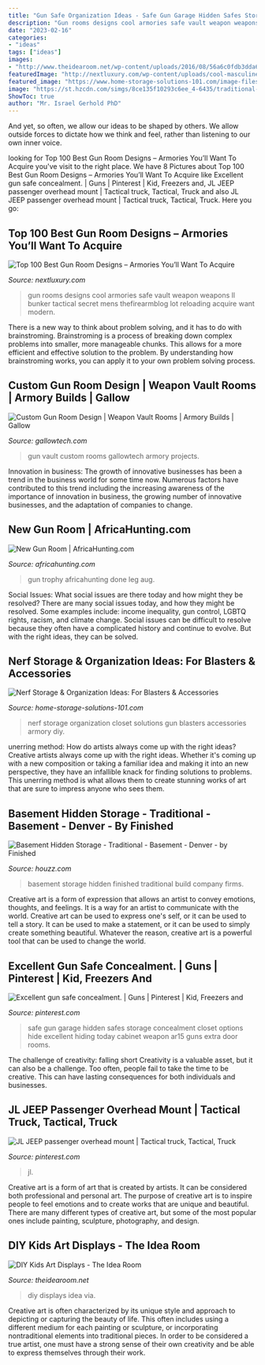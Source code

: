 ```yaml
---
title: "Gun Safe Organization Ideas - Safe Gun Garage Hidden Safes Storage Concealment Closet Options Hide Excellent Hiding Today Cabinet Weapon Ar15 Guns Extra Door Rooms"
description: "Gun rooms designs cool armories safe vault weapon weapons ll bunker tactical secret mens thefirearmblog lot reloading acquire want modern"
date: "2023-02-16"
categories:
- "ideas"
tags: ["ideas"]
images:
- "http://www.theidearoom.net/wp-content/uploads/2016/08/56a6c0fdb3dda651b9f3ece8a861352b.jpg"
featuredImage: "http://nextluxury.com/wp-content/uploads/cool-masculine-mens-gun-rooms.jpg"
featured_image: "https://www.home-storage-solutions-101.com/image-files/nerf-storage-andrea.jpg"
image: "https://st.hzcdn.com/simgs/8ce135f10293c6ee_4-6435/traditional-basement.jpg"
ShowToc: true
author: "Mr. Israel Gerhold PhD"
---
```



And yet, so often, we allow our ideas to be shaped by others. We allow outside forces to dictate how we think and feel, rather than listening to our own inner voice.

	

		
looking for Top 100 Best Gun Room Designs – Armories You’ll Want To Acquire you've visit to the right place. We have 8 Pictures about Top 100 Best Gun Room Designs – Armories You’ll Want To Acquire like Excellent gun safe concealment. | Guns | Pinterest | Kid, Freezers and, JL JEEP passenger overhead mount | Tactical truck, Tactical, Truck and also JL JEEP passenger overhead mount | Tactical truck, Tactical, Truck. Here you go:
		
    
## Top 100 Best Gun Room Designs – Armories You’ll Want To Acquire

<img loading=lazy src="http://nextluxury.com/wp-content/uploads/cool-masculine-mens-gun-rooms.jpg" onerror="this.onerror=null;this.src='https://tse2.mm.bing.net/th?id=OIP.aMAEdTv70LTi516rtXUG-QHaFx&amp;pid=15.1';" alt="Top 100 Best Gun Room Designs – Armories You’ll Want To Acquire">

_Source: nextluxury.com_

>gun rooms designs cool armories safe vault weapon weapons ll bunker tactical secret mens thefirearmblog lot reloading acquire want modern. 

	

There is a new way to think about problem solving, and it has to do with brainstroming. Brainstroming is a process of breaking down complex problems into smaller, more manageable chunks. This allows for a more efficient and effective solution to the problem. By understanding how brainstroming works, you can apply it to your own problem solving process.

    
## Custom Gun Room Design | Weapon Vault Rooms | Armory Builds | Gallow

<img loading=lazy src="http://www.gallowtech.com/Shared/Themes/Winter/images/underground-vault-12.jpg" onerror="this.onerror=null;this.src='https://tse2.mm.bing.net/th?id=OIP.7kqjzisYjPXwE5XHC8wjTQHaJ4&amp;pid=15.1';" alt="Custom Gun Room Design | Weapon Vault Rooms | Armory Builds | Gallow">

_Source: gallowtech.com_

>gun vault custom rooms gallowtech armory projects. 

	

Innovation in business:
The growth of innovative businesses has been a trend in the business world for some time now. Numerous factors have contributed to this trend including the increasing awareness of the importance of innovation in business, the growing number of innovative businesses, and the adaptation of companies to change.

    
## New Gun Room | AfricaHunting.com

<img loading=lazy src="https://www.africahunting.com/media/new-gun-room.41774/full?d=1471532514" onerror="this.onerror=null;this.src='https://tse2.mm.bing.net/th?id=OIP.8Tmb-3Flt_nXjOd2dV1b-AHaE8&amp;pid=15.1';" alt="New Gun Room | AfricaHunting.com">

_Source: africahunting.com_

>gun trophy africahunting done leg aug. 

	

Social Issues: What social issues are there today and how might they be resolved?
There are many social issues today, and how they might be resolved. Some examples include: income inequality, gun control, LGBTQ rights, racism, and climate change. Social issues can be difficult to resolve because they often have a complicated history and continue to evolve. But with the right ideas, they can be solved.

    
## Nerf Storage &amp; Organization Ideas: For Blasters &amp; Accessories

<img loading=lazy src="https://www.home-storage-solutions-101.com/image-files/nerf-storage-andrea.jpg" onerror="this.onerror=null;this.src='https://tse3.mm.bing.net/th?id=OIP.kBhlga-0x_rIpAs_kcJ6kQHaKk&amp;pid=15.1';" alt="Nerf Storage &amp; Organization Ideas: For Blasters &amp; Accessories">

_Source: home-storage-solutions-101.com_

>nerf storage organization closet solutions gun blasters accessories armory diy. 

	

unerring method: How do artists always come up with the right ideas?
Creative artists always come up with the right ideas. Whether it's coming up with a new composition or taking a familiar idea and making it into an new perspective, they have an infallible knack for finding solutions to problems. This unerring method is what allows them to create stunning works of art that are sure to impress anyone who sees them.

    
## Basement Hidden Storage - Traditional - Basement - Denver - By Finished

<img loading=lazy src="https://st.hzcdn.com/simgs/8ce135f10293c6ee_4-6435/traditional-basement.jpg" onerror="this.onerror=null;this.src='https://tse1.mm.bing.net/th?id=OIP.bKcklbQhJUdlNwv-lCC9QQHaLE&amp;pid=15.1';" alt="Basement Hidden Storage - Traditional - Basement - Denver - by Finished">

_Source: houzz.com_

>basement storage hidden finished traditional build company firms. 

	

Creative art is a form of expression that allows an artist to convey emotions, thoughts, and feelings. It is a way for an artist to communicate with the world. Creative art can be used to express one's self, or it can be used to tell a story. It can be used to make a statement, or it can be used to simply create something beautiful. Whatever the reason, creative art is a powerful tool that can be used to change the world.

    
## Excellent Gun Safe Concealment. | Guns | Pinterest | Kid, Freezers And

<img loading=lazy src="https://s-media-cache-ak0.pinimg.com/736x/6b/a5/9b/6ba59b2b1f232bcf36e7ac411f9e8678.jpg" onerror="this.onerror=null;this.src='https://tse1.mm.bing.net/th?id=OIP.Ou1vkOwTF4sl-Rn08scu8AHaJ3&amp;pid=15.1';" alt="Excellent gun safe concealment. | Guns | Pinterest | Kid, Freezers and">

_Source: pinterest.com_

>safe gun garage hidden safes storage concealment closet options hide excellent hiding today cabinet weapon ar15 guns extra door rooms. 

	

The challenge of creativity: falling short
Creativity is a valuable asset, but it can also be a challenge. Too often, people fail to take the time to be creative. This can have lasting consequences for both individuals and businesses.

    
## JL JEEP Passenger Overhead Mount | Tactical Truck, Tactical, Truck

<img loading=lazy src="https://i.pinimg.com/736x/a4/38/e5/a438e5e2f77fc324a03039fd8a488673.jpg" onerror="this.onerror=null;this.src='https://tse4.mm.bing.net/th?id=OIP.PhZX9ge1YhsE14BHBGqdVAHaJ3&amp;pid=15.1';" alt="JL JEEP passenger overhead mount | Tactical truck, Tactical, Truck">

_Source: pinterest.com_

>jl. 

	

Creative art is a form of art that is created by artists. It can be considered both professional and personal art. The purpose of creative art is to inspire people to feel emotions and to create works that are unique and beautiful. There are many different types of creative art, but some of the most popular ones include painting, sculpture, photography, and design.

    
## DIY Kids Art Displays - The Idea Room

<img loading=lazy src="http://www.theidearoom.net/wp-content/uploads/2016/08/56a6c0fdb3dda651b9f3ece8a861352b.jpg" onerror="this.onerror=null;this.src='https://tse4.mm.bing.net/th?id=OIP.IJQkfYR6UXs0pdTNPU-cuwAAAA&amp;pid=15.1';" alt="DIY Kids Art Displays - The Idea Room">

_Source: theidearoom.net_

>diy displays idea via. 

	

Creative art is often characterized by its unique style and approach to depicting or capturing the beauty of life. This often includes using a different medium for each painting or sculpture, or incorporating nontraditional elements into traditional pieces. In order to be considered a true artist, one must have a strong sense of their own creativity and be able to express themselves through their work.

